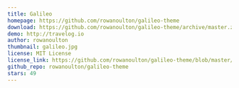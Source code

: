 ```yaml
---
title: Galileo
homepage: https://github.com/rowanoulton/galileo-theme
download: https://github.com/rowanoulton/galileo-theme/archive/master.zip
demo: http://travelog.io
author: rowanoulton
thumbnail: galileo.jpg
license: MIT License
license_link: https://github.com/rowanoulton/galileo-theme/blob/master/LICENSE
github_repo: rowanoulton/galileo-theme
stars: 49
---
```

